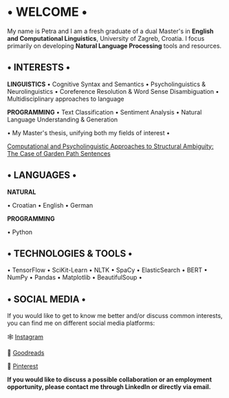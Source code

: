 # • **WELCOME** •
My name is Petra and I am a fresh graduate of a dual Master's in **English and Computational Linguistics**, University of Zagreb, Croatia. I focus primarily on developing **Natural Language Processing** tools and resources. 


## • **INTERESTS** •
**LINGUISTICS**
• Cognitive Syntax and Semantics
• Psycholinguistics & Neurolinguistics
• Coreference Resolution & Word Sense Disambiguation
• Multidisciplinary approaches to language

**PROGRAMMING**
• Text Classification
• Sentiment Analysis
• Natural Language Understanding & Generation


• My Master's thesis, unifying both my fields of interest •

[Computational and Psycholinguistic Approaches to
Structural Ambiguity: The Case of Garden Path
Sentences](https://repozitorij.ffzg.unizg.hr/islandora/object/ffzg%3A1852/datastream/PDF/view)

## • **LANGUAGES** •
**NATURAL**

• Croatian • English • German

**PROGRAMMING**

• Python


## • **TECHNOLOGIES & TOOLS** •

• TensorFlow • SciKit-Learn • NLTK • SpaCy • ElasticSearch • BERT • NumPy • Pandas • Matplotlib • BeautifulSoup •


## • **SOCIAL MEDIA** •
If you would like to get to know me better and/or discuss common interests, you can find me on different social media platforms:

🕸️ [Instagram](https://www.instagram.com/skarletxx/)

📖 [Goodreads](https://www.goodreads.com/user/show/104051196-petra)

🖤 [Pinterest](https://pin.it/3EIDsEv)

**If you would like to discuss a possible collaboration or an employment opportunity, please contact me through LinkedIn or directly via email.**
